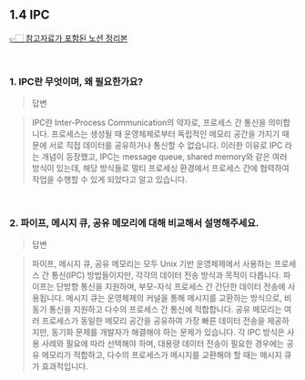 ## 1.4 IPC

[👉🏻 참고자료가 포함된 노션 정리본](https://www.notion.so/yxhwxn/1-4-IPC-17320d7de678801d9755d933b43fbfa4)

</br>

### 1. IPC란 무엇이며, 왜 필요한가요?

> 답변

> IPC란 Inter-Process Communication의 약자로, 프로세스 간 통신을 의미합니다. 프로세스는 생성될 때 운영체제로부터 독립적인 메모리 공간을 가지기 때문에 서로 직접 데이터를 공유하거나 통신할 수 없습니다. 이러한 이유로 IPC 라는 개념이 등장했고, IPC는 message queue, shared memory와 같은 여러 방식이 있는데, 해당 방식들로 멀티 프로세싱 환경에서 프로세스 간에 협력하여 작업을 수행할 수 있게 되었다고 알고 있습니다.

</br>

### 2. 파이프, 메시지 큐, 공유 메모리에 대해 비교해서 설명해주세요.

> 답변

> 파이프, 메시지 큐, 공유 메모리는 모두 Unix 기반 운영체제에서 사용하는 프로세스 간 통신(IPC) 방법들이지만, 각각의 데이터 전송 방식과 목적이 다릅니다.
> 파이프는 단방향 통신을 지원하며, 부모-자식 프로세스 간 간단한 데이터 전송에 사용됩니다.
> 메시지 큐는 운영체제의 커널을 통해 메시지를 교환하는 방식으로, 비동기 통신을 지원하고 다수의 프로세스 간 통신에 적합합니다.
> 공유 메모리는 여러 프로세스가 동일한 메모리 공간을 공유하여 가장 빠른 데이터 전송을 제공하지만, 동기화 문제를 개발자가 해결해야 하는 문제가 있습니다.
> 각 IPC 방식은 사용 사례와 필요에 따라 선택해야 하며, 대용량 데이터 전송이 필요한 경우에는 공유 메모리가 적합하고, 다수의 프로세스가 메시지를 교환해야 할 때는 메시지 큐가 효과적입니다.
